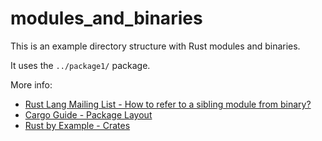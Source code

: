 # modules_and_binaries

This is an example directory structure with Rust modules and binaries.

It uses the `../package1/` package.

More info:
- [Rust Lang Mailing List - How to refer to a sibling module from binary?](https://users.rust-lang.org/t/how-to-refer-to-a-sibling-module-from-binary/20929/2)
- [Cargo Guide - Package Layout](https://doc.rust-lang.org/cargo/guide/project-layout.html)
- [Rust by Example - Crates](https://doc.rust-lang.org/rust-by-example/crates.html)
